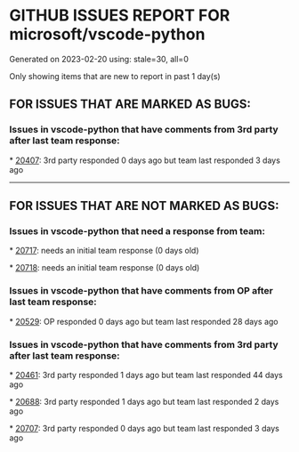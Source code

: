 
# GITHUB ISSUES REPORT FOR microsoft/vscode-python


Generated on 2023-02-20 using: stale=30, all=0


Only showing items that are new to report in past 1 day(s)


## FOR ISSUES THAT ARE MARKED AS BUGS:


### Issues in vscode-python that have comments from 3rd party after last team response:


\* [20407](https://github.com/microsoft/vscode-python/issues/20407 "Debugging inside a container: debugger does not hit breakpoints anymore"): 3rd party responded 0 days ago but team last responded 3 days ago

---

## FOR ISSUES THAT ARE NOT MARKED AS BUGS:


### Issues in vscode-python that need a response from team:


\* [20717](https://github.com/microsoft/vscode-python/issues/20717 "problems installing python extension in vscode.please someone assist"): needs an initial team response (0 days old)

\* [20718](https://github.com/microsoft/vscode-python/issues/20718 "Tests not discovered"): needs an initial team response (0 days old)

### Issues in vscode-python that have comments from OP after last team response:


\* [20529](https://github.com/microsoft/vscode-python/issues/20529 "torchvision ModuleNotFoundError in unittest test discovery"): OP responded 0 days ago but team last responded 28 days ago

### Issues in vscode-python that have comments from 3rd party after last team response:


\* [20461](https://github.com/microsoft/vscode-python/issues/20461 ".env files don't resolve ${workspaceFolder} in PYTHONPATH"): 3rd party responded 1 days ago but team last responded 44 days ago

\* [20688](https://github.com/microsoft/vscode-python/issues/20688 "Fails to activate conda environment (miniconda)"): 3rd party responded 1 days ago but team last responded 2 days ago

\* [20707](https://github.com/microsoft/vscode-python/issues/20707 "Unit tests not disovered if `\n===\n` is printed "): 3rd party responded 0 days ago but team last responded 3 days ago
